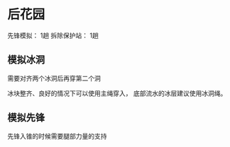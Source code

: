 # 后花园

先锋模拟： 1趟
拆除保护站： 1趟

## 模拟冰洞

需要对齐两个冰洞后再穿第二个洞

冰块整齐、良好的情况下可以使用主绳穿入，
底部流水的冰层建议使用冰洞绳。


## 模拟先锋

先锋入锥的时候需要腿部力量的支持


